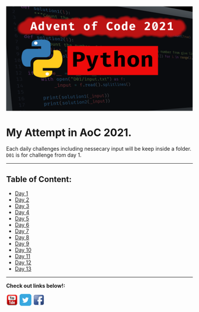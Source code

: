 ![AoC2021-AkaruiYami-Youtube-Series](./Assets/AOC2021_Banner.png)

# My Attempt in AoC 2021.

Each daily challenges including nessecary input will be keep inside a folder.
`D01` is for challenge from day 1.

---

## Table of Content:

- [Day 1](./D01/README.md#day-1)
- [Day 2](./D02/README.md#day-2)
- [Day 3](./D03/README.md#day-3)
- [Day 4](./D04/README.md#day-4)
- [Day 5](./D05/README.md#day-5)
- [Day 6](./D06/README.md#day-6)
- [Day 7](./D07/README.md#day-7)
- [Day 8](./D08/README.md#day-8)
- [Day 9](./D09/README.md#day-9)
- [Day 10](./D10/README.md#day-10)
- [Day 11](./D11/README.md#day-11)
- [Day 12](./D12/README.md#day-12)
- [Day 13](./D13/README.md#day-13)

---

<b>Check out links below!:</b>

[![yt-icon][1.1]][1.2]
[![twitter-icon][2.1]][2.2]
[![facebook-icon][3.1]][3.2]

[1.1]: ./Assets/social-media-icons/youtube_red.png
[1.2]: https://www.youtube.com/watch?v=Invlu2HLcBA&list=PLMzyOn0orr7zDnq32QlDgo0nAGbU-2K2A
[2.1]: ./Assets/social-media-icons/twitter.png
[2.2]: https://twitter.com/AkaruiYamiCode
[3.1]: ./Assets/social-media-icons/facebook.png
[3.2]: https://www.facebook.com/AkaruiYamiCode
